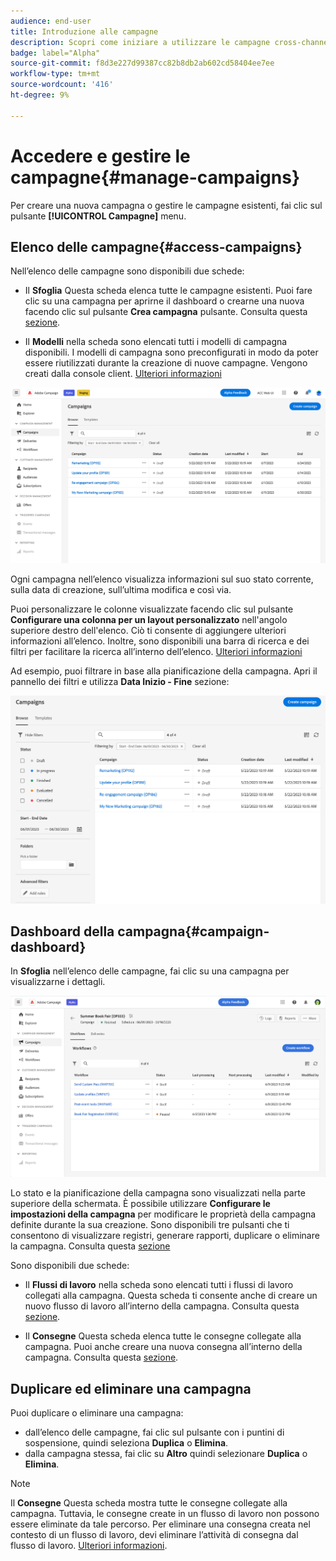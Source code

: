 ```yaml
---
audience: end-user
title: Introduzione alle campagne
description: Scopri come iniziare a utilizzare le campagne cross-channel
badge: label="Alpha"
source-git-commit: f8d3e227d99387cc82b8db2ab602cd58404ee7ee
workflow-type: tm+mt
source-wordcount: '416'
ht-degree: 9%

---
```



# Accedere e gestire le campagne{#manage-campaigns}

Per creare una nuova campagna o gestire le campagne esistenti, fai clic sul pulsante **[!UICONTROL Campagne]** menu.

## Elenco delle campagne{#access-campaigns}

Nell’elenco delle campagne sono disponibili due schede:

* Il **Sfoglia** Questa scheda elenca tutte le campagne esistenti. Puoi fare clic su una campagna per aprirne il dashboard o crearne una nuova facendo clic sul pulsante **Crea campagna** pulsante. Consulta questa [sezione](create-campaigns.md#create-campaigns).

* Il **Modelli** nella scheda sono elencati tutti i modelli di campagna disponibili. I modelli di campagna sono preconfigurati in modo da poter essere riutilizzati durante la creazione di nuove campagne. Vengono creati dalla console client. [Ulteriori informazioni](https://experienceleague.adobe.com/docs/campaign/automation/campaign-orchestration/marketing-campaign-templates.html?lang=it)

![Elenco campagne](assets/campaign-list.png)

Ogni campagna nell’elenco visualizza informazioni sul suo stato corrente, sulla data di creazione, sull’ultima modifica e così via.

Puoi personalizzare le colonne visualizzate facendo clic sul pulsante **Configurare una colonna per un layout personalizzato** nell&#39;angolo superiore destro dell&#39;elenco. Ciò ti consente di aggiungere ulteriori informazioni all’elenco. Inoltre, sono disponibili una barra di ricerca e dei filtri per facilitare la ricerca all’interno dell’elenco. [Ulteriori informazioni](../get-started/user-interface.md#list-screens)

Ad esempio, puoi filtrare in base alla pianificazione della campagna. Apri il pannello dei filtri e utilizza **Data Inizio - Fine** sezione:

![Filtro campagna](assets/campaign-filter-on-dates.png)

## Dashboard della campagna{#campaign-dashboard}

In **Sfoglia** nell’elenco delle campagne, fai clic su una campagna per visualizzarne i dettagli.

![Dashboard di Campaign](assets/campaign-dashboard.png)

Lo stato e la pianificazione della campagna sono visualizzati nella parte superiore della schermata. È possibile utilizzare **Configurare le impostazioni della campagna** per modificare le proprietà della campagna definite durante la sua creazione. Sono disponibili tre pulsanti che ti consentono di visualizzare registri, generare rapporti, duplicare o eliminare la campagna. Consulta questa [sezione](create-campaigns.md#create-campaigns)

Sono disponibili due schede:

* Il **Flussi di lavoro** nella scheda sono elencati tutti i flussi di lavoro collegati alla campagna. Questa scheda ti consente anche di creare un nuovo flusso di lavoro all’interno della campagna. Consulta questa [sezione](create-campaigns.md#create-campaigns).

* Il **Consegne** Questa scheda elenca tutte le consegne collegate alla campagna. Puoi anche creare una nuova consegna all’interno della campagna. Consulta questa [sezione](create-campaigns.md#create-campaigns).

## Duplicare ed eliminare una campagna

Puoi duplicare o eliminare una campagna:

* dall’elenco delle campagne, fai clic sul pulsante con i puntini di sospensione, quindi seleziona **Duplica** o **Elimina**.
* dalla campagna stessa, fai clic su **Altro** quindi selezionare **Duplica** o **Elimina**.

>[!NOTE]
>
>Il **Consegne** Questa scheda mostra tutte le consegne collegate alla campagna. Tuttavia, le consegne create in un flusso di lavoro non possono essere eliminate da tale percorso. Per eliminare una consegna creata nel contesto di un flusso di lavoro, devi eliminare l’attività di consegna dal flusso di lavoro. [Ulteriori informazioni](../msg/gs-messages.md#delivery-delete).
